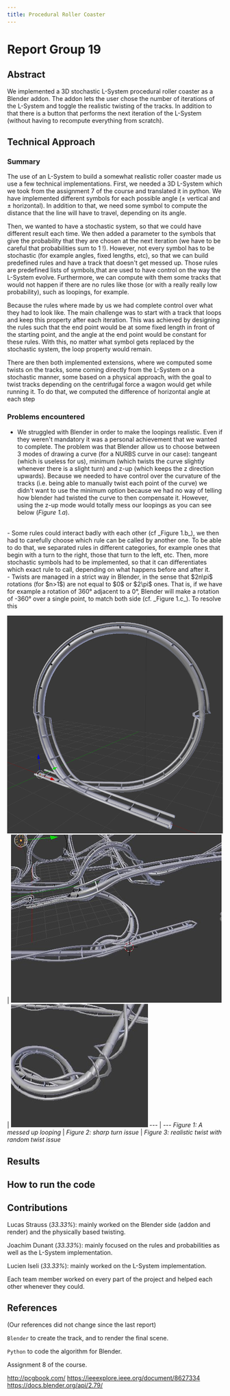 ```yaml
---
title: Procedural Roller Coaster
---
```

# Report Group 19
## Abstract
We implemented a 3D stochastic L-System procedural roller coaster as a Blender addon. The addon lets the user chose the number of iterations of the L-System and toggle the realistic twisting of the tracks. In addition to that there is a button that performs the next iteration of the L-System (without having to recompute everything from scratch).

## Technical Approach
### Summary
The use of an L-System to build a somewhat realistic roller coaster made us use a few technical implementations. First, we needed a 3D L-System which we took from the assignment 7 of the course and translated it in python. We have implemented different symbols for each possible angle ($\pm$ vertical and $\pm$ horizontal). In addition to that, we need some symbol to compute the distance that the line will have to travel, depending on its angle.

Then, we wanted to have a stochastic system, so that we could have different result each time. We then added a parameter to the symbols that give the probability that they are chosen at the next iteration (we have to be careful that probabilities sum to 1 !). However, not every symbol has to be stochastic (for example angles, fixed lengths, etc), so that we can build predefined rules and have a track that doesn't get messed up. Those rules are predefined lists of symbols,that are used to have control on the way the L-System evolve. Furthermore, we can compute with them some tracks that would not happen if there are no rules like those (or with a really really low probability), such as loopings, for example.

Because the rules where made by us we had complete control over what they had to look like. The main challenge was to start with a track that loops and keep this property after each iteration. This was achieved by designing the rules such that the end point would be at some fixed length in front of the starting point, and the angle at the end point would be constant for these rules. With this, no matter what symbol gets replaced by the stochastic system, the loop property would remain.

There are then both implemented extensions, where we computed some twists on the tracks, some coming directly from the L-System on a stochastic manner, some based on a physical approach, with the goal to twist tracks depending on the centrifugal force a wagon would get while running it. To do that, we computed the difference of horizontal angle at each step

### Problems encountered
- We struggled with Blender in order to make the loopings realistic. Even if they weren't mandatory it was a personal achievement that we wanted to complete. The problem was that Blender allow us to choose between 3 modes of drawing a curve (for a NURBS curve in our case): tangeant (which is useless for us), minimum (which twists the curve slightly whenever there is a slight turn) and z-up (which keeps the z direction upwards). Because we needed to have control over the curvature of the tracks (i.e. being able to manually twist each point of the curve) we didn't want to use the minimum option because we had no way of telling how blender had twisted the curve to then compensate it. However, using the z-up mode would totally mess our loopings as you can see below (_Figure 1.a_).
<br/>
- Some rules could interact badly with each other (cf _Figure 1.b_), we then had to carefully choose which rule can be called by another one. To be able to do that, we separated rules in different categories, for example ones that begin with a turn to the right, those that turn to the left, etc. Then, more stochastic symbols had to be implemented, so that it can differentiates which exact rule to call, depending on what happens before and after it.
<br/>
- Twists are managed in a strict way in Blender, in the sense that $2n\pi$ rotations (for $n>1$) are not equal to $0$ or $2\pi$ ones. That is, if we have for example a rotation of 360° adjacent to a 0°, Blender will make a rotation of -360° over a single point, to match both side (cf. _Figure 1.c_). To resolve this


![Looping messed up](images/looping-z-up.png) | ![Twist](images/twist-issue-1.jpg) | ![Twist](images/twist-issue-2.jpg)
--- | ---
*Figure 1: A messed up looping*  | *Figure 2: sharp turn issue* | *Figure 3: realistic twist with random twist issue*

## Results


## How to run the code


## Contributions
Lucas Strauss (*33.33%*): mainly worked on the Blender side (addon and render) and the physically based twisting.

Joachim Dunant (*33.33%*): mainly focused on the rules and probabilities as well as the L-System implementation.

Lucien Iseli (*33.33%*): mainly worked on the L-System implementation.

Each team member worked on every part of the project and helped each other whenever they could.

## References
(Our references did not change since the last report)

`Blender` to create the track, and to render the final scene.

`Python` to code the algorithm for Blender.

Assignment 8 of the course.

http://pcgbook.com/
https://ieeexplore.ieee.org/document/8627334
https://docs.blender.org/api/2.79/
